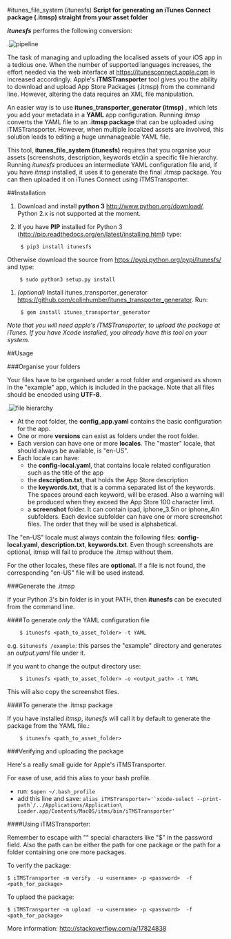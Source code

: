 #itunes_file_system (itunesfs)
**Script for generating an iTunes Connect package (.itmsp) straight from your asset folder**

***itunesfs*** performs the following conversion:

.![pipeline](http://raw.github.com/evilwindowdog/itunesfs/master/README_PIPELINE.png)

The task of managing and uploading the localised assets of your iOS app in a tedious one. When the number of supported languages increases, the effort needed via the web interface at <https://itunesconnect.apple.com> is increased accordingly. Apple's **iTMSTransporter** tool gives you the ability to download and upload App Store Packages (.itmsp) from the command line. However, altering the data requires an XML file manipulation. 

An easier way is to use **itunes_transporter_generator (itmsp)** , which lets you add your metadata in a **YAML** app configuration. Running *itmsp* converts the YAML file to an **.itmsp package** that can be uploaded using iTMSTransporter. However, when multiple localized assets are involved, this solution leads to editing a huge unmanageable YAML file.

This tool, **itunes_file_system (itunesfs)** requires that you organise your assets (screenshots, description, keywords etc)in a specific file hierarchy. Running *itunesfs* produces an intermediate YAML configuration file and, if you have *itmsp* installed, it uses it to generate the final .itmsp package. You can then uploaded it on iTunes Connect using iTMSTransporter.


 

##Installation

1. Download and install **python 3** <http://www.python.org/download/>. Python 2.x is not supported at the moment.
1. If you have **PIP** installed for Python 3 (<http://pip.readthedocs.org/en/latest/installing.html>) type:

		$ pip3 install itunesfs  
Otherwise download the source from <https://pypi.python.org/pypi/itunesfs/> and type:

		$ sudo python3 setup.py install  

1. *(optional)* Install itunes_transporter_generator <https://github.com/colinhumber/itunes_transporter_generator>. Run:

		$ gem install itunes_transporter_generator
		
*Note that you will need apple's iTMSTransporter, to upload the package at iTunes. If you have Xcode installed, you already have this tool on your system.*
		
##Usage

###Organise your folders

Your files have to be organised under a root folder and organised as shown in the "example" app, which is included in the package. Note that all files should be encoded using **UTF-8**.

.![file hierarchy](http://raw.github.com/evilwindowdog/itunesfs/master/README_FILE_HIERARCHY.png)

* At the root folder, the **config_app.yaml** contains the basic configuration for the app. 
* One or more **versions** can exist as folders under the root folder. 
* Each version can have one or more **locales**. The "master" locale, that should always be available, is "en-US". 
* Each locale can have:
    * the **config-local.yaml**, that contains locale related configuration such as the title of the app
    * the **description.txt**, that holds the App Store description
    * the **keywords.txt**, that is a comma separated list of the keywords. The spaces around each keyword, will be erased. Also a warning will be produced when they exceed the App Store 100 character limit.
    * a **screenshot** folder. It can contain ipad, iphone_3.5in or iphone_4in subfolders. Each device subfolder can have one or more screenshot files. The order that they will be used is alphabetical.

The "en-US" locale must always contain the following files: **config-local.yaml**, **description.txt**, **keywords.txt**. Even though screenshots are optional, itmsp will fail to produce the .itmsp without them.

For the other locales, these files are **optional**. If a file is not found, the corresponding "en-US" file will be used instead.



###Generate the .itmsp

If your Python 3's bin folder is in yout PATH, then **itunesfs** can be executed from the command line.

####To generate *only* the YAML configuration file

		$ itunesfs <path_to_asset_folder> -t YAML
		
e.g. `$itunesfs /example`: this parses the "example" directory and generates an *output.yaml* file under it. 

If you want to change the output directory use:

		$ itunesfs <path_to_asset_folder> -o <output_path> -t YAML
This will also copy the screenshot files.

####To generate the .itmsp package

If you have installed *itmsp*, *itunesfs* will call it by default to generate the package from the YAML file.:

		$ itunesfs <path_to_asset_folder>
		
###Verifying and uploading the package

Here's a really small guide for Apple's iTMSTransporter.

For ease of use, add this alias to your bash profile.

* run: ``$open ~/.bash_profile``
* add this line and save: ``alias iTMSTransporter='`xcode-select --print-path`/../Applications/Application\ Loader.app/Contents/MacOS/itms/bin/iTMSTransporter'``

####Using iTMSTransporter:

Remember to escape with "\" special characters like "$" in the password field. Also the path can be either the path for one package or the path for a folder containing one ore more packages.

To verify the package:
	
	$ iTMSTransporter -m verify  -u <username> -p <password>  -f <path_for_package>

To uplaod the package:
	
	$ iTMSTransporter -m upload  -u <username> -p <password>  -f <path_for_package>
	
More information: <http://stackoverflow.com/a/17824838>
